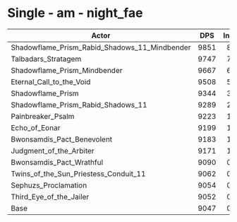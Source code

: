 # Single - am - night_fae
| Actor | DPS | Increase |
|---|:---:|:---:|
|Shadowflame_Prism_Rabid_Shadows_11_Mindbender|9851|8.89%|
|Talbadars_Stratagem|9747|7.75%|
|Shadowflame_Prism_Mindbender|9667|6.86%|
|Eternal_Call_to_the_Void|9508|5.10%|
|Shadowflame_Prism|9344|3.29%|
|Shadowflame_Prism_Rabid_Shadows_11|9289|2.68%|
|Painbreaker_Psalm|9223|1.95%|
|Echo_of_Eonar|9199|1.68%|
|Bwonsamdis_Pact_Benevolent|9183|1.51%|
|Judgment_of_the_Arbiter|9171|1.38%|
|Bwonsamdis_Pact_Wrathful|9090|0.48%|
|Twins_of_the_Sun_Priestess_Conduit_11|9062|0.17%|
|Sephuzs_Proclamation|9054|0.08%|
|Third_Eye_of_the_Jailer|9052|0.06%|
|Base|9047|0.00%|
